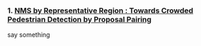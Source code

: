### 1. [NMS by Representative Region : Towards Crowded Pedestrian Detection by Proposal Pairing](https://arxiv.org/pdf/2003.12729.pdf)
say something
